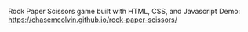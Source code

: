 Rock Paper Scissors game built with HTML, CSS, and Javascript
Demo: https://chasemcolvin.github.io/rock-paper-scissors/